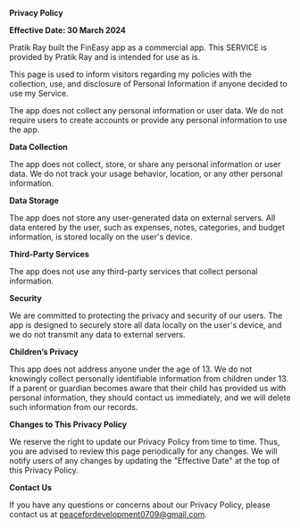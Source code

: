 **Privacy Policy**

**Effective Date: 30 March 2024**

Pratik Ray built the FinEasy app as a commercial app. This SERVICE is provided by Pratik Ray and is intended for use as is.

This page is used to inform visitors regarding my policies with the collection, use, and disclosure of Personal Information if anyone decided to use my Service.

The app does not collect any personal information or user data. We do not require users to create accounts or provide any personal information to use the app.

**Data Collection**

The app does not collect, store, or share any personal information or user data. We do not track your usage behavior, location, or any other personal information.

**Data Storage**

The app does not store any user-generated data on external servers. All data entered by the user, such as expenses, notes, categories, and budget information, is stored locally on the user's device.

**Third-Party Services**

The app does not use any third-party services that collect personal information.

**Security**

We are committed to protecting the privacy and security of our users. The app is designed to securely store all data locally on the user's device, and we do not transmit any data to external servers.

**Children’s Privacy**

This app does not address anyone under the age of 13. We do not knowingly collect personally identifiable information from children under 13. If a parent or guardian becomes aware that their child has provided us with personal information, they should contact us immediately, and we will delete such information from our records.

**Changes to This Privacy Policy**

We reserve the right to update our Privacy Policy from time to time. Thus, you are advised to review this page periodically for any changes. We will notify users of any changes by updating the "Effective Date" at the top of this Privacy Policy.

**Contact Us**

If you have any questions or concerns about our Privacy Policy, please contact us at peacefordevelopment0709@gmail.com.

